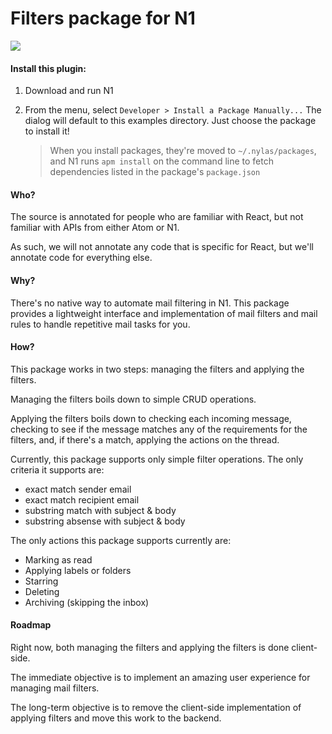 # Filters package for N1

<img src="https://raw.githubusercontent.com/nylas/N1/master/examples/N1-Filters/filters-screencap.png">

#### Install this plugin:

1. Download and run N1

2. From the menu, select `Developer > Install a Package Manually...`
   The dialog will default to this examples directory. Just choose the
   package to install it!

   > When you install packages, they're moved to `~/.nylas/packages`,
   > and N1 runs `apm install` on the command line to fetch dependencies
   > listed in the package's `package.json`

#### Who?

The source is annotated for people who are familiar with React, but not familiar with APIs from either Atom or N1.

As such, we will not annotate any code that is specific for React, but we'll annotate code for everything else.

#### Why?

There's no native way to automate mail filtering in N1. This package provides a lightweight interface and implementation of mail filters and mail rules to handle repetitive mail tasks for you.

#### How?

This package works in two steps: managing the filters and applying the filters.

Managing the filters boils down to simple CRUD operations.

Applying the filters boils down to checking each incoming message, checking to see if the message matches any of the requirements for the filters, and, if there's a match, applying the actions on the thread.

Currently, this package supports only simple filter operations. The only criteria it supports are:
- exact match sender email
- exact match recipient email
- substring match with subject & body
- substring absense with subject & body

The only actions this package supports currently are:
- Marking as read
- Applying labels or folders
- Starring
- Deleting
- Archiving (skipping the inbox)

#### Roadmap

Right now, both managing the filters and applying the filters is done client-side.

The immediate objective is to implement an amazing user experience for managing mail filters.

The long-term objective is to remove the client-side implementation of applying filters and move this work to the backend.

